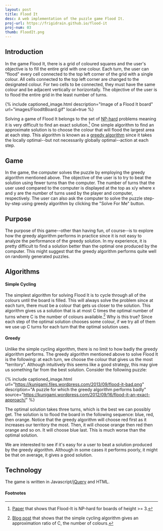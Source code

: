 ```yaml
---
layout: post
title: Flood It
desc: A web implementation of the puzzle game Flood It.
proj-url: https://frigidrain.github.io/flood-it
proj-num: 03
thumb: FloodIt.png
---
```




## Introduction

In the game Flood It, there is a grid of coloured squares and the user's objective is to fill the entire grid with one colour. Each turn, the user can "flood" every cell connected to the top left corner of the grid with a single colour. All cells connected to the top left corner are changed to the designated colour. For two cells to be connected, they must have the same colour and be adjacent vertically or horizontally. The objective of the user is to flood the entire grid in the least number of turns.

{% include captioned_image.html description="Image of a Flood It board" url="images/FloodItBoard.gif" local=true %}

Solving a game of Flood It belongs to the set of [NP-hard](https://en.wikipedia.org/wiki/NP-hardness) problems meaning it is very difficult to find an exact solution.[^1] One simple algorithm to find an approximate solution is to choose the colour that will flood the largest area at each step. This algorithm is known as a [greedy algorithm](https://en.wikipedia.org/wiki/Greedy_algorithm) since it takes the locally optimal--but not necessarily globally optimal--action at each step.

## Game

In the game, the computer solves the puzzle by employing the greedy algorithm mentioned above. The objective of the user is to try to beat the solution using fewer turns than the computer. The number of turns that the user used compared to the computer is displayed at the top as x/y where x and y are the number of turns used by the player and computer, respectively. The user can also ask the computer to solve the puzzle step-by-step using greedy algorithm by clicking the "Solve For Me" button.

## Purpose

The purpose of this game--other than having fun, of course--is to explore how the greedy algorithm performs in practice since it is not easy to analyze the performance of the greedy solution. In my experience, it is pretty difficult to find a solution better than the optimal one produced by the computer. This might suggest that the greedy algorithm performs quite well on randomly generated puzzles.

## Algorithms

#### Simple Cycling

The simplest algorithm for solving Flood It is to cycle through all of the colours until the board is filled. This will always solve the problem since at each turn, there must be a colour that gets us closer to the solution. This algorithm gives us a solution that is at most C times the optimal number of turns where C is the number of colours available.[^2] Why is this true? Since each step of the optimal solution chooses some colour, if we try all of them we use up C turns for each turn that the optimal solution uses.

#### Greedy

Unlike the simple cycling algorithm, there is no limit to how badly the greedy algorithm performs. The greedy algorithm mentioned above to solve Flood It is the following: at each turn, we choose the colour that gives us the most "territory". Although intuitively this seems like a good strategy, this may give us something far from the best solution. Consider the following puzzle:

{% include captioned_image.html url="https://kunigami.files.wordpress.com/2013/09/flood-it-bad.png" description="A puzzle for which the greedy algorithm performs badly" source="https://kunigami.wordpress.com/2012/09/16/flood-it-an-exact-approach/" %}

The optimal solution takes three turns, which is the best we can possibly get. The solution is to flood the board in the following sequence: blue, red, then orange. Notice that the greedy algorithm will choose red first as it increases our territory the most. Then, it will choose orange then red then orange and so on. It will choose blue last. This is much worse than the optimal solution.

We are interested to see if it's easy for a user to beat a solution produced by the greedy algorithm. Although in some cases it performs poorly, it might be that on average, it gives a good solution.

## Technology

The game is written in Javascript/[jQuery](https://jquery.com/) and HTML.

#### Footnotes

[^1]:[Paper](http://arxiv.org/abs/1001.4420) that shows that Flood-It is NP-hard for boards of height >= 3.
[^2]:[Blog post](https://kunigami.wordpress.com/2012/09/16/flood-it-an-exact-approach/) that shows that the simple cycling algorithm gives an approximation ratio of C, the number of colours.
